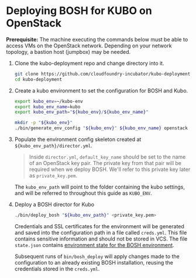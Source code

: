 # Deploying BOSH for KUBO on OpenStack

**Prerequisite:** The machine executing the commands below must be able to access VMs on the OpenStack network. Depending on your network topology, a bastion host (jumpbox) may be needed.

1. Clone the kubo-deployment repo and change directory into it.

    ```bash
    git clone https://github.com/cloudfoundry-incubator/kubo-deployment
    cd kubo-deployment
    ```

1. Create a kubo environment to set the configuration for BOSH and Kubo.

    ```bash
    export kubo_env=~/kubo-env
    export kubo_env_name=kubo
    export kubo_env_path="${kubo_env}/${kubo_env_name}"

    mkdir -p "${kubo_env}"
    ./bin/generate_env_config "${kubo_env}" ${kubo_env_name} openstack
    ```

1.  Populate the environment config skeleton created at
    `${kubo_env_path}/director.yml`.
    
    > Inside `director.yml`, `default_key_name` should be set to the name of
      an OpenStack key pair. The private key from that pair will be required
      when we deploy BOSH. We'll refer to this private key later as `private_key.pem`.

    The `kubo_env_path` will point to the folder containing the kubo settings,
    and will be referred to throughout this guide as `KUBO_ENV`.

1. Deploy a BOSH director for Kubo

    ```bash
    ./bin/deploy_bosh "${kubo_env_path}" <private_key.pem>
    ```
    Credentials and SSL certificates for the environment will be generated and
    saved into the configuration path in a file called `creds.yml`. This file
    contains sensitive information and should not be stored in VCS. The file
    `state.json` contains
    [environment state for the BOSH environment](https://bosh.io/docs/cli-envs.html#deployment-state).

    Subsequent runs of `bin/bosh_deploy` will apply changes made to
    the configuration to an already existing BOSH installation, reusing
    the credentials stored in the `creds.yml`.
